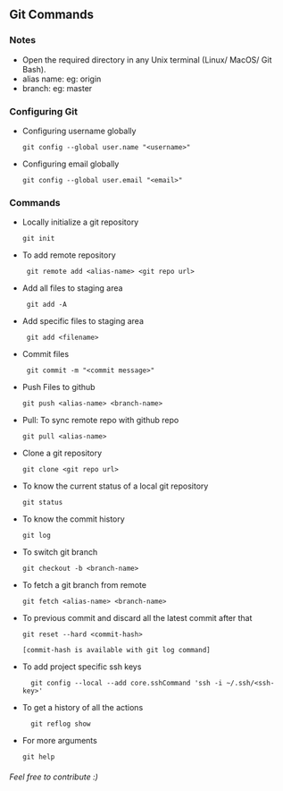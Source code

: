 ## Git Commands ##

### Notes ###
    
* Open the required directory in any Unix terminal (Linux/ MacOS/ Git Bash).
* alias name: eg: origin
* branch: eg: master


### Configuring Git ###

* Configuring username globally

      git config --global user.name "<username>"

* Configuring email globally

      git config --global user.email "<email>"

### Commands ###

 * Locally initialize a git repository

       git init
       
 * To add remote repository

        git remote add <alias-name> <git repo url> 
       
 * Add all files to staging area
 
        git add -A
        
 * Add specific files to staging area
 
        git add <filename>
        
 * Commit files
        
        git commit -m "<commit message>"
        
  * Push Files to github
  
        git push <alias-name> <branch-name>
        
  * Pull: To sync remote repo with github repo
  
        git pull <alias-name>
      
  * Clone a git repository
  
        git clone <git repo url>

  * To know the current status of a local git repository
  
        git status
        
  * To know the commit history

        git log
        
  * To switch git branch

        git checkout -b <branch-name>
    
  * To fetch a git branch from remote

        git fetch <alias-name> <branch-name>
  
  * To previous commit and discard all the latest commit after that
  
        git reset --hard <commit-hash>
        
        [commit-hash is available with git log command]
  
  * To add project specific ssh keys

          git config --local --add core.sshCommand 'ssh -i ~/.ssh/<ssh-key>'
  
  * To get a history of all the actions
     
          git reflog show
    
  * For more arguments
  
        git help
###### Feel free to contribute :)
